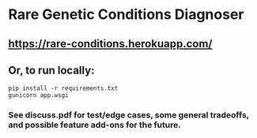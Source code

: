 # Rare Genetic Conditions Diagnoser
## https://rare-conditions.herokuapp.com/

## Or, to run locally:
```
pip install -r requirements.txt
gunicorn app.wsgi
```

### See discuss.pdf for test/edge cases, some general tradeoffs, and possible feature add-ons for the future.
